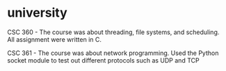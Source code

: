 # university
CSC 360 - The course was about threading, file systems, and scheduling. All assignment were written in C.

CSC 361 - The course was about network programming. Used the Python socket module to test out different protocols such as UDP and TCP

